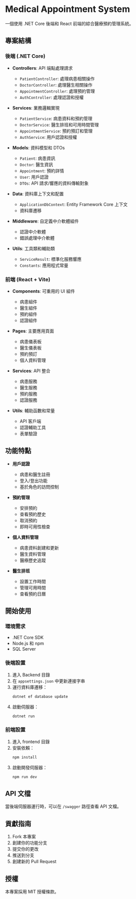 # Medical Appointment System

一個使用 .NET Core 後端和 React 前端的綜合醫療預約管理系統。

## 專案結構

### 後端 (.NET Core)
- **Controllers**: API 端點處理請求
  - `PatientController`: 處理病患相關操作
  - `DoctorController`: 處理醫生相關操作
  - `AppointmentController`: 處理預約管理
  - `AuthController`: 處理認證和授權

- **Services**: 業務邏輯實現
  - `PatientService`: 病患資料和預約管理
  - `DoctorService`: 醫生排班和可用時間管理
  - `AppointmentService`: 預約預訂和管理
  - `AuthService`: 用戶認證和授權

- **Models**: 資料模型和 DTOs
  - `Patient`: 病患資訊
  - `Doctor`: 醫生資訊
  - `Appointment`: 預約詳情
  - `User`: 用戶認證
  - `DTOs`: API 請求/響應的資料傳輸對象

- **Data**: 資料庫上下文和配置
  - `ApplicationDbContext`: Entity Framework Core 上下文
  - 資料庫遷移

- **Middleware**: 自定義中介軟體組件
  - 認證中介軟體
  - 錯誤處理中介軟體

- **Utils**: 工具類和輔助類
  - `ServiceResult`: 標準化服務響應
  - `Constants`: 應用程式常量

### 前端 (React + Vite)
- **Components**: 可重用的 UI 組件
  - 病患組件
  - 醫生組件
  - 預約組件
  - 認證組件

- **Pages**: 主要應用頁面
  - 病患儀表板
  - 醫生儀表板
  - 預約預訂
  - 個人資料管理

- **Services**: API 整合
  - 病患服務
  - 醫生服務
  - 預約服務
  - 認證服務

- **Utils**: 輔助函數和常量
  - API 客戶端
  - 認證輔助工具
  - 表單驗證

## 功能特點

- **用戶認證**
  - 病患和醫生註冊
  - 登入/登出功能
  - 基於角色的訪問控制

- **預約管理**
  - 安排預約
  - 查看預約歷史
  - 取消預約
  - 即時可用性檢查

- **個人資料管理**
  - 病患資料創建和更新
  - 醫生資料管理
  - 醫療歷史追蹤

- **醫生排班**
  - 設置工作時間
  - 管理可用時間
  - 查看預約日曆

## 開始使用

### 環境需求
- .NET Core SDK
- Node.js 和 npm
- SQL Server

### 後端設置
1. 進入 Backend 目錄
2. 在 `appsettings.json` 中更新連接字串
3. 運行資料庫遷移：
   ```bash
   dotnet ef database update
   ```
4. 啟動伺服器：
   ```bash
   dotnet run
   ```

### 前端設置
1. 進入 frontend 目錄
2. 安裝依賴：
   ```bash
   npm install
   ```
3. 啟動開發伺服器：
   ```bash
   npm run dev
   ```

## API 文檔

當後端伺服器運行時，可以在 `/swagger` 路徑查看 API 文檔。

## 貢獻指南

1. Fork 本專案
2. 創建你的功能分支
3. 提交你的更改
4. 推送到分支
5. 創建新的 Pull Request

## 授權

本專案採用 MIT 授權條款。
